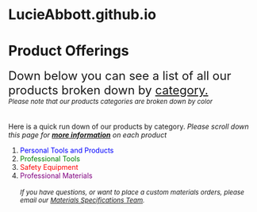 # LucieAbbott.github.io
<!-- Products page: must include boldfacing, underlining italics, 2+ font colors, 2+ font sizes, 2+ font styles, 1-3 hyperlinks - 1 must be link to relevant site outside of you company site that don't replace website pages in browser window, contact me linke to send email, 1+ pictures, ordered list, unordered list, file that can be downloaded relevant to the company, date the page was last modified-->

<html>
<head>
  <b><h1>Product Offerings</b></h1>
</head>

<body>
  <font size = "5">Down below you can see a list of all our products broken down by <u>category.</u></font>
  <br>
  <font size = "2"><i>Please note that our products categories are broken down by color</i></font>
  <br>
  <br>
  <br>
  Here is a quick run down of our products by category. <i>Please scroll down this page for <b><u>more information</u></b> on each product</i>
  <br>
  <ol>
    <li><font color = "Blue">Personal Tools and Products</font></li>
    <li><font color = "Green">Professional Tools</font></li>
    <li><font color = "Red">Safety Equipment</font></li>
    <li><font color = "Purple">Professional Materials</font></li>
    <br>
    <i><font size = "2">If you have questions, or want to place a custom materials orders, please email our <a href = "mailto: abbott47@purdue.edu">Materials Specifications Team</a>.</font></i>
  </ol>
</body>

  
</html>
